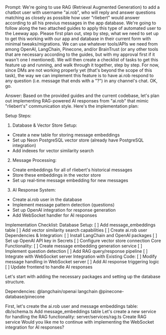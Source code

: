 Prompt:
We're going to use RAG (Retrieval Augmented Generation) to add a chatbot user with username "ai.rob", who will reply and answer questions matching as closely as possible how user "rliebert" would answer according to all his previus messages in the app database.  We're going to follow along the two attached guides to apply this type of automated user to the Leeway app.  Please first plan out, step by step, what we need to set up to get this working with our app and database in their current form with minimal tweaks/migrations.  We can use whatever tools/APIs we need from among OpenAI, LangChain, Pinecone, and/or BrainTrust (or any other tools that are necessary according to the guides, but with my approval first if it wasn't one I mentioned).  We will then create a checklist of tasks to get this feature up and running, and walk through it together, step by step.  For now, since DMs are not working properly yet (that's beyond the scope of this task), the way we can implement this feature is to have ai.rob respond to any question (i.e. message that ends with a "?") in any channel's chat.  OK, go.

Answer:
Based on the provided guides and the current codebase, let's plan out implementing RAG-powered AI responses from "ai.rob" that mimic "rliebert's" communication style. Here's the implementation plan:

Setup Steps:
1. Database & Vector Store Setup:
* Create a new table for storing message embeddings
* Set up Neon PostgreSQL vector store (already have PostgreSQL integration)
* Add indexes for vector similarity search

2. Message Processing:
* Create embeddings for all of rliebert's historical messages
* Store these embeddings in the vector store
* Set up real-time message embedding for new messages

3. AI Response System:
* Create ai.rob user in the database
* Implement message pattern detection (questions)
* Set up OpenAI integration for response generation
* Add WebSocket handler for AI responses

Implementation Checklist:
Database Setup:
[ ] Add message_embeddings table
[ ] Add vector similarity search capabilities
[ ] Create ai.rob user
Dependencies & Integration:
[ ] Install LangChain and OpenAI packages
[ ] Set up OpenAI API key in Secrets
[ ] Configure vector store connection
Core Functionality:
[ ] Create message embedding generation service
[ ] Implement question detection
[ ] Add RAG query/response pipeline
[ ] Integrate with WebSocket server
Integration with Existing Code:
[ ] Modify message handling in WebSocket server
[ ] Add AI response triggering logic
[ ] Update frontend to handle AI responses

Let's start with adding the necessary packages and setting up the database structure.

Dependencies:
@langchain/openai
langchain
@pinecone-database/pinecone

First, let's create the ai.rob user and message embeddings table:
db/schema.ts
Add message_embeddings table
Let's create a new service for handling the RAG functionality:
server/services/rag.ts
Create RAG service
Would you like me to continue with implementing the WebSocket integration for AI responses?